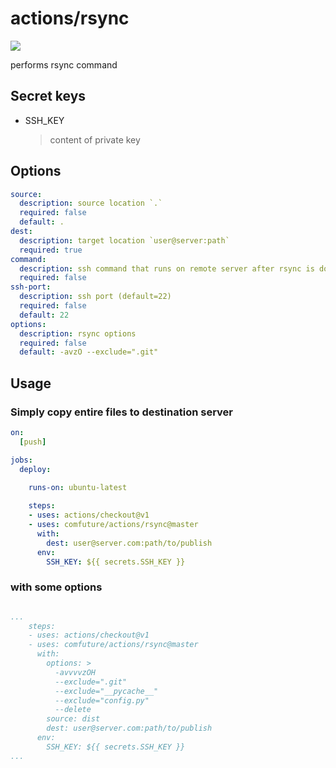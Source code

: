 # actions/rsync

![](https://github.com/comfuture/actions/workflows/Test%20rsync%20action/badge.svg)

performs rsync command

## Secret keys

- SSH_KEY
  > content of private key

## Options

```yaml
source:
  description: source location `.`
  required: false
  default: .
dest:
  description: target location `user@server:path`
  required: true
command:
  description: ssh command that runs on remote server after rsync is done.
  required: false
ssh-port:
  description: ssh port (default=22)
  required: false
  default: 22
options:
  description: rsync options
  required: false
  default: -avzO --exclude=".git"
```

## Usage

### Simply copy entire files to destination server

```yaml
on:
  [push]

jobs:
  deploy:

    runs-on: ubuntu-latest
    
    steps:
    - uses: actions/checkout@v1
    - uses: comfuture/actions/rsync@master
      with:
        dest: user@server.com:path/to/publish
      env:
        SSH_KEY: ${{ secrets.SSH_KEY }}
```

### with some options

```yaml

...
    steps:
    - uses: actions/checkout@v1
    - uses: comfuture/actions/rsync@master
      with:
        options: >
          -avvvvzOH
          --exclude=".git"
          --exclude="__pycache__"
          --exclude="config.py"
          --delete
        source: dist
        dest: user@server.com:path/to/publish
      env:
        SSH_KEY: ${{ secrets.SSH_KEY }}
...
```
